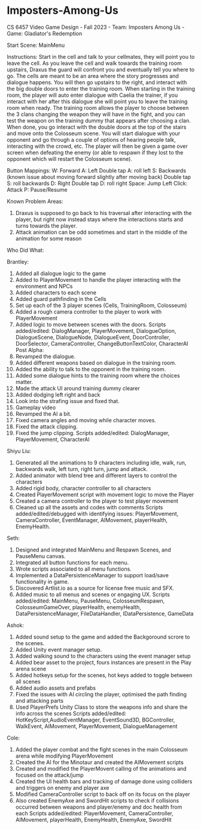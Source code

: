 # Imposters-Among-Us
CS 6457 Video Game Design - Fall 2023 - Team: Imposters Among Us - Game: Gladiator's Redemption


Start Scene: MainMenu


Instructions:
Start in the cell and talk to your cellmates, they will point you to leave the cell. As you leave the cell and walk towards the training room upstairs, Draxus the guard will confront you and eventually tell you where to go. The cells are meant to be an area where the story progresses and dialogue happens. You will then go upstairs to the right, and interact with the big double doors to enter the training room. When starting in the training room, the player will auto enter dialogue with Caelia the trainer, if you interact with her after this dialogue she will point you to leave the training room when ready. The training room allows the player to choose between the 3 clans changing the weapon they will have in the fight, and you can test the weapon on the training dummy that appears after choosing a clan. When done, you go interact with the double doors at the top of the stairs and move onto the Colosseum scene. You will start dialogue with your opponent and go through a couple of options of hearing people talk, interacting with the crowd, etc. The player will then be given a game over screen when defeating the enemy (or able to respawn if they lost to the opponent which will restart the Colosseum scene).

Button Mappings:
W: Forward
A: Left
Double tap A: roll left
S: Backwards (known issue about moving forward slightly after moving back)
Double tap S: roll backwards
D: Right
Double tap D: roll right
Space: Jump
Left Click: Attack
P: Pause/Resume


Known Problem Areas: 
1. Draxus is supposed to go back to his traversal after interacting with the player, but right now instead stays where the interactions starts and turns towards the player.
2. Attack animation can be odd sometimes and start in the middle of the animation for some reason


Who Did What:

Brantley:
1. Added all dialogue logic to the game
2. Added to PlayerMovement to handle the player interacting with the environment and NPCs
3. Added characters to each scene
4. Added guard pathfinding in the Cells
5. Set up each of the 3 player scenes (Cells, TrainingRoom, Colosseum)
6. Added a rough camera controller to the player to work with PlayerMovement
7. Added logic to move between scenes with the doors.
Scripts added/edited: DialogManager, PlayerMovement, DialogueOption, DialogueScene, DialogueNode, DialogueEvent, DoorController, DoorSelector, CameraController, ChangeButtonTextColor, CharacterAI
Post Alpha:
1. Revamped the dialogue.
2. Added different weapons based on dialogue in the training room.
3. Added the ability to talk to the opponent in the training room.
4. Added some dialogue hints to the training room where the choices matter.
5. Made the attack UI around training dummy clearer
6. Added dodging left right and back
7. Look into the strafing issue and fixed that.
8. Gameplay video
9. Revamped the AI a bit.
10. Fixed camera angles and moving while character moves.
11. Fixed the attack clipping.
12. Fixed the jump clipping.
Scripts added/edited: DialogManager, PlayerMovement, CharacterAI

Shiyu Liu:
1. Generated all the animations to 9 characters including idle, walk, run, backwards walk, left turn, right turn, jump and attack.
2. Added animator with blend tree and different layers to control the characters
3. Added rigid body, character controller to all characters
4. Created PlayerMovement script with movement logic to move the Player
5. Created a camera controller to the player to test player movement
6. Cleaned up all the assets and codes with comments 
Scripts added/edited/debugged with identifying issues: PlayerMovement, CameraController, EventManager, AIMovement, playerHealth, EnemyHealth.

Seth:
1. Designed and integrated MainMenu and Respawn Scenes, and PauseMenu canvas.
2. Integrated all button functions for each menu.
3. Wrote scripts associated to all menu functions.
4. Implemented a DataPersistenceManager to support load/save functionality in game.
5. Discovered Artlist.io as a source for license free music and SFX.
6. Added music to all menus and scenes or engaging UX.
Scripts added/edited: MainMenu, PauseMenu, ColosseumRespawn, ColosseumGameOver, playerHealth, enemyHealth, DataPersistenceManager, FileDataHandler, IDataPersistence, GameData

Ashok:
1. Added sound setup to the game and added the Backgoround scrore to the scenes.
2. Added Unity event manager setup.
3. Added walking sound to the characters using the event manager setup
4. Added bear asset to the project, fours instances are present in the Play arena scene
5. Added hotkeys setup for the scenes, hot keys added to toggle between all scenes
5. Added audio assets and prefabs
6. Fixed the issues with AI circling the player, optimised the path finding and attacking parts
7. Used PlayerPrefs Unity Class to store the weapons info and share the info across the scenes
Scripts added/edited: HotKeyScript,AudioEventManager, EventSound3D, BGController, WalkEvent, AIMovement, PlayerMovement, DialogueManagement  

Cole:
1. Added the player combat and the fight scenes in the main Colosseum arena while modifying PlayerMovement
2. Created the AI for the Minotaur and created the AIMovement scripts
3. Created and modified the PlayerMovent calling of the animations and focused on the attack/jump
4. Created the UI health bars and tracking of damage done using colliders and triggers on enemy and player axe
5. Modified CameraController script to back off on its focus on the player
6. Also created EnemyAxe and SwordHit scripts to check if collisions occurred between weapons and player/enemy and doc health from each
Scripts added/edited: PlayerMovement, CameraController, AIMovement, playerHealth, EnemyHealth, EnemyAxe, SwordHit
